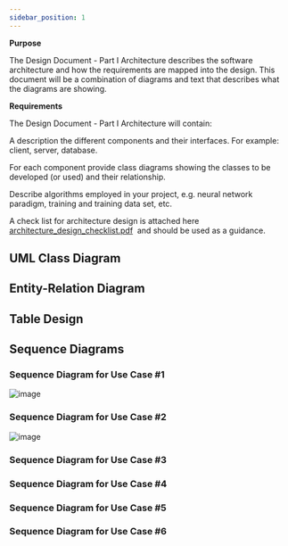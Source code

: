 ```yaml
---
sidebar_position: 1
---
```


**Purpose**

The Design Document - Part I Architecture describes the software architecture and how the requirements are mapped into the design. This document will be a combination of diagrams and text that describes what the diagrams are showing.

**Requirements**

The Design Document - Part I Architecture will contain:

A description the different components and their interfaces. For example: client, server, database.

For each component provide class diagrams showing the classes to be developed (or used) and their relationship.

Describe algorithms employed in your project, e.g. neural network paradigm, training and training data set, etc.

A check list for architecture design is attached here [architecture\_design\_checklist.pdf](https://templeu.instructure.com/courses/106563/files/16928870/download?wrap=1 "architecture_design_checklist.pdf")  and should be used as a guidance.

## UML Class Diagram

## Entity-Relation Diagram

## Table Design

## Sequence Diagrams

### Sequence Diagram for Use Case #1
![image](https://user-images.githubusercontent.com/78066498/192402371-df135234-e90f-4f52-bed1-8529693a1981.png)

### Sequence Diagram for Use Case #2
![image](https://user-images.githubusercontent.com/78066498/192402541-19ed10a9-935e-4e43-b73e-033c98cdb08b.png)

### Sequence Diagram for Use Case #3

### Sequence Diagram for Use Case #4

### Sequence Diagram for Use Case #5

### Sequence Diagram for Use Case #6
